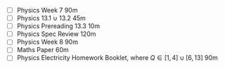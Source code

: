 - [ ] Physics Week 7 90m
- [ ] Physics 13.1 $\cup$ 13.2 45m
- [ ] Physics Prereading 13.3 10m
- [ ] Physics Spec Review 120m
- [ ] Physics Week 8 90m
- [ ] Maths Paper 60m
- [ ] Physics Electricity Homework Booklet, where $Q\in[1,4]\cup[6,13]$ 90m
